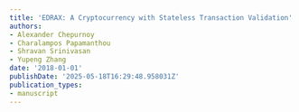 ```yaml
---
title: 'EDRAX: A Cryptocurrency with Stateless Transaction Validation'
authors:
- Alexander Chepurnoy
- Charalampos Papamanthou
- Shravan Srinivasan
- Yupeng Zhang
date: '2018-01-01'
publishDate: '2025-05-18T16:29:48.958031Z'
publication_types:
- manuscript
---
```

